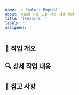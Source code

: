 ```yaml
---
name: '✨ Feature Request'
about: 새로운 기능 또는 개선 사항 제안
title: '[Feature] '
labels: ''
assignees: ''
---
```


## 📌 작업 개요


## 🔍 상세 작업 내용


## 📝 참고 사항
